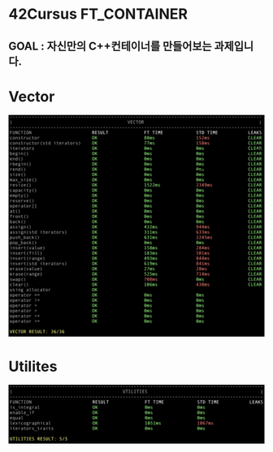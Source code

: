 # 42Cursus FT_CONTAINER

## GOAL : 자신만의 C++컨테이너를 만들어보는 과제입니다.





# Vector
![Vector](img/vector.png)
# Utilites
![Vector](img/Utilites.png)


